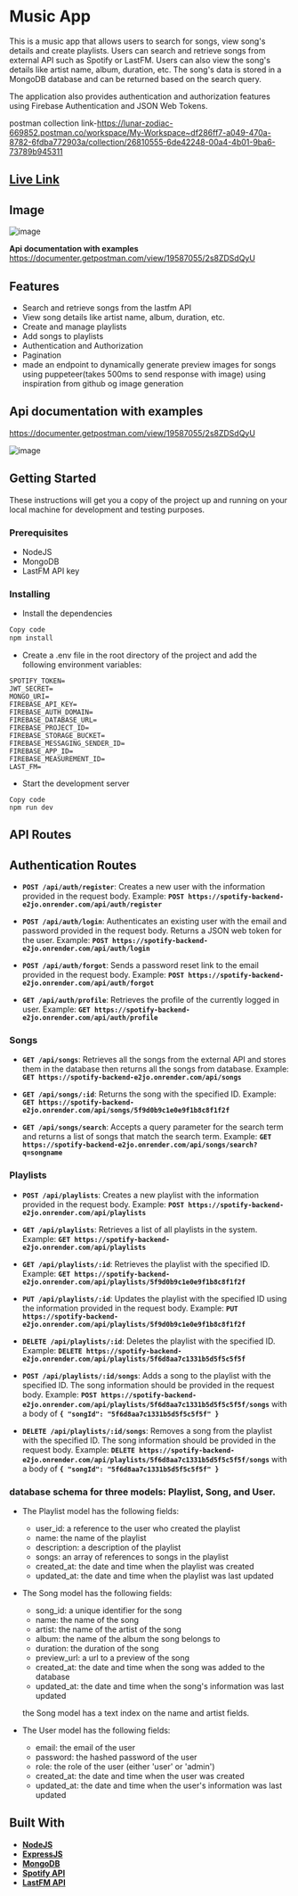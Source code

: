 
# **Music App**

This is a music app that allows users to search for songs, view song's details and create playlists. Users can search and retrieve songs from external API such as Spotify or LastFM. Users can also view the song's details like artist name, album, duration, etc. The song's data is stored in a MongoDB database and can be returned based on the search query.

The application also provides authentication and authorization features using Firebase Authentication and JSON Web Tokens.

postman collection link-https://lunar-zodiac-669852.postman.co/workspace/My-Workspace~df286ff7-a049-470a-8782-6fdba772903a/collection/26810555-6de42248-00a4-4b01-9ba6-73789b945311

## [Live Link](https://spotify-clone-56.netlify.app/)
## Image 
![image](https://github.com/dpvasani/Spotify-Backend/assets/109815626/e0f52e85-da69-49f0-bb57-81f8e869014c)


**Api documentation with examples** https://documenter.getpostman.com/view/19587055/2s8ZDSdQyU

## **Features**

- Search and retrieve songs from the lastfm API
- View song details like artist name, album, duration, etc.
- Create and manage playlists
- Add songs to playlists
- Authentication and Authorization
- Pagination
- made an endpoint to dynamically generate preview images for songs using puppeteer(takes 500ms to send response with image) using inspiration from github og image generation


## **Api documentation with examples**
https://documenter.getpostman.com/view/19587055/2s8ZDSdQyU

![image](https://i.imgur.com/y1b0Bc0.png)

## **Getting Started**

These instructions will get you a copy of the project up and running on your local machine for development and testing purposes.

### **Prerequisites**

- NodeJS
- MongoDB
- LastFM API key

### **Installing**

- Install the dependencies

```bash
Copy code
npm install
```

- Create a .env file in the root directory of the project and add the following environment variables:

```
SPOTIFY_TOKEN=
JWT_SECRET=
MONGO_URI=
FIREBASE_API_KEY=
FIREBASE_AUTH_DOMAIN=
FIREBASE_DATABASE_URL=
FIREBASE_PROJECT_ID=
FIREBASE_STORAGE_BUCKET=
FIREBASE_MESSAGING_SENDER_ID=
FIREBASE_APP_ID=
FIREBASE_MEASUREMENT_ID=
LAST_FM=
```

- Start the development server

```
Copy code
npm run dev
```

## **API Routes**

## **Authentication Routes**

- **`POST /api/auth/register`**: Creates a new user with the information provided in the request body. Example: **`POST https://spotify-backend-e2jo.onrender.com/api/auth/register`**

- **`POST /api/auth/login`**: Authenticates an existing user with the email and password provided in the request body. Returns a JSON web token for the user. Example: **`POST https://spotify-backend-e2jo.onrender.com/api/auth/login`**

- **`POST /api/auth/forgot`**: Sends a password reset link to the email provided in the request body. Example: **`POST https://spotify-backend-e2jo.onrender.com/api/auth/forgot`**

- **`GET /api/auth/profile`**: Retrieves the profile of the currently logged in user. Example: **`GET https://spotify-backend-e2jo.onrender.com/api/auth/profile`**


### **Songs**

- **`GET /api/songs`**: Retrieves all the songs from the external API and stores them in the database then returns all the songs from database. Example: **`GET https://spotify-backend-e2jo.onrender.com/api/songs`**

- **`GET /api/songs/:id`**: Returns the song with the specified ID. Example: **`GET https://spotify-backend-e2jo.onrender.com/api/songs/5f9d0b9c1e0e9f1b8c8f1f2f`**

- **`GET /api/songs/search`**: Accepts a query parameter for the search term and returns a list of songs that match the search term. Example: **`GET https://spotify-backend-e2jo.onrender.com/api/songs/search?q=songname`**


### **Playlists**

- **`POST /api/playlists`**: Creates a new playlist with the information provided in the request body. Example: **`POST https://spotify-backend-e2jo.onrender.com/api/playlists`**

- **`GET /api/playlists`**: Retrieves a list of all playlists in the system. Example: **`GET https://spotify-backend-e2jo.onrender.com/api/playlists`**

- **`GET /api/playlists/:id`**: Retrieves the playlist with the specified ID. Example: **`GET https://spotify-backend-e2jo.onrender.com/api/playlists/5f9d0b9c1e0e9f1b8c8f1f2f`**

- **`PUT /api/playlists/:id`**: Updates the playlist with the specified ID using the information provided in the request body. Example: **`PUT https://spotify-backend-e2jo.onrender.com/api/playlists/5f9d0b9c1e0e9f1b8c8f1f2f`**

- **`DELETE /api/playlists/:id`**: Deletes the playlist with the specified ID. Example: **`DELETE https://spotify-backend-e2jo.onrender.com/api/playlists/5f6d8aa7c1331b5d5f5c5f5f`**

- **`POST /api/playlists/:id/songs`**: Adds a song to the playlist with the specified ID. The song information should be provided in the request body. Example: **`POST https://spotify-backend-e2jo.onrender.com/api/playlists/5f6d8aa7c1331b5d5f5c5f5f/songs`** with a body of **`{ "songId": "5f6d8aa7c1331b5d5f5c5f5f" }`**

- **`DELETE /api/playlists/:id/songs`**: Removes a song from the playlist with the specified ID. The song information should be provided in the request body. Example: **`DELETE https://spotify-backend-e2jo.onrender.com/api/playlists/5f6d8aa7c1331b5d5f5c5f5f/songs`** with a body of **`{ "songId": "5f6d8aa7c1331b5d5f5c5f5f" }`**


### database schema for three models: Playlist, Song, and User.

- The Playlist model has the following fields:
    - user_id: a reference to the user who created the playlist
    - name: the name of the playlist
    - description: a description of the playlist
    - songs: an array of references to songs in the playlist
    - created_at: the date and time when the playlist was created
    - updated_at: the date and time when the playlist was last updated
- The Song model has the following fields:
    - song_id: a unique identifier for the song
    - name: the name of the song
    - artist: the name of the artist of the song
    - album: the name of the album the song belongs to
    - duration: the duration of the song
    - preview_url: a url to a preview of the song
    - created_at: the date and time when the song was added to the database
    - updated_at: the date and time when the song's information was last updated
    
    the Song model has a text index on the name and artist fields.
    
- The User model has the following fields:
    - email: the email of the user
    - password: the hashed password of the user
    - role: the role of the user (either 'user' or 'admin')
    - created_at: the date and time when the user was created
    - updated_at: the date and time when the user's information was last updated

## **Built With** 

- **[NodeJS](https://nodejs.org/)**
- **[ExpressJS](https://expressjs.com/)**
- **[MongoDB](https://www.mongodb.com/)**
- **[Spotify API](https://developer.spotify.com/)**
- **[LastFM API](https://www.last.fm/api)**

